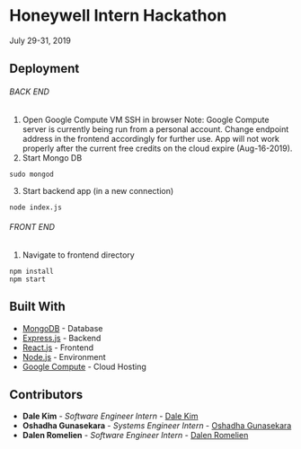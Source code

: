 # Honeywell Intern Hackathon

July 29-31, 2019


## Deployment
###### BACK END
1. Open Google Compute VM SSH in browser
Note: Google Compute server is currently being run from a personal account. Change endpoint address in the frontend accordingly for further use. App will not work properly after the current free credits on the cloud expire (Aug-16-2019).
2. Start Mongo DB
```
sudo mongod
```
3. Start backend app (in a new connection)
```
node index.js
```
###### FRONT END
1. Navigate to frontend directory
```
npm install
npm start
```

## Built With
* [MongoDB](https://www.mongodb.com/) - Database
* [Express.js](https://expressjs.com/) - Backend
* [React.js](https://reactjs.org/) - Frontend
* [Node.js](https://nodejs.org/en/) - Environment
* [Google Compute](https://cloud.google.com/compute/) - Cloud Hosting


## Contributors

* **Dale Kim** - *Software Engineer Intern* - [Dale Kim](https://github.com/dale-kim)
* **Oshadha Gunasekara** - *Systems Engineer Intern* - [Oshadha Gunasekara](https://github.com/osguus)
* **Dalen Romelien** - *Software Engineer Intern* - [Dalen Romelien](https://github.com/dromelie)


<!-- Template for README.md -->
<!-- https://gist.github.com/PurpleBooth/109311bb0361f32d87a2 -->
